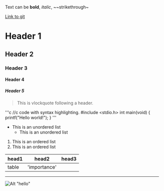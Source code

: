 Text can be **bold**, _italic_, ~~strikethrough~

[Link to git](http://github.com)

# Header 1
## Header 2
### Header 3
#### Header 4
##### Header 5

> This is vlockquote following a header.

'''c
//c code with syntax highlighting.
#include <stdio.h>
int main(void) {
	printf("Hello world!");
}
'''

* This is an unordered list
    * This is an unordered list


1. This is an ordered list
2. This is an ordered list


|head1  |head2       |head3  |
|:------|------------|-------|
|table  |'importance'|       |


***
![Alt "hello"](http://guides.github.com/activities/hello-world/branching.png)

